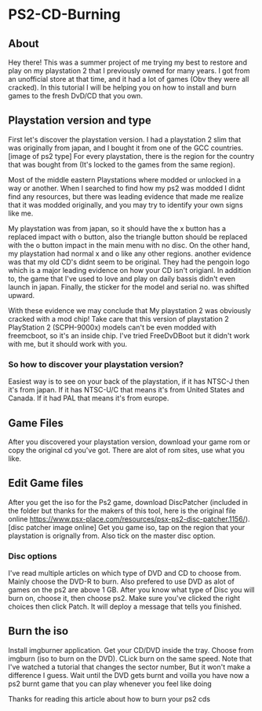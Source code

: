 # PS2-CD-Burning

## About
Hey there! This was a summer project of me trying my best to restore and play on my playstation 2 that I previously owned for many years. 
I got from an unofficial store at that time, and it had a lot of games (Obv they were all cracked). In this tutorial I will be helping you on how to install and burn games to the fresh DvD/CD that you own.

## Playstation version and type
First let's discover the playstation version. I had a playstation 2 slim that was originally from japan, and I bought it from one of the GCC countries.
[image of ps2 type]
For every playstation, there is the region for the country that was bought from (It's locked to the games from the same region). 

Most of the middle eastern Playstations where modded or unlocked in a way or another. When I searched to find how my ps2 was modded I didnt find any resources, but there was leading evidence that made me realize that it was modded originally, and you may try to identify your own signs like me.

My playstation was from japan, so it should have the x button has a replaced impact with o button, also the triangle button should be replaced with the o button impact in the main menu with no disc. On the other hand, my playstation had normal x and o like any other regions. another evidence was that my old CD's didnt seem to be original. They had the pengoin logo which is a major leading evidence on how your CD isn't origianl. In addition to, the game that I've used to love and play on daily bassis didn't even launch in japan. Finally, the sticker for the model and serial no. was shifted upward.

With these evidence we may conclude that My playstation 2 was obviously cracked with a mod chip!
Take care that this version of playstation 2 PlayStation 2 (SCPH-9000x) models can't be even modded with freemcboot, so it's an inside chip. I've tried FreeDvDBoot but it didn't work with me, but it should work with you.

### So how to discover your playstation version?
Easiest way is to see on your back of the playstation, if it has NTSC-J then it's from japan. If it has NTSC-U/C that means it's from United States and Canada. If it had PAL that means it's from europe.

## Game Files
After you discovered your playstation version, download your game rom or copy the original cd you've got. There are alot of rom sites, use what you like.

## Edit Game files
After you get the iso for the Ps2 game, download DiscPatcher (included in the folder but thanks for the makers of this tool, here is the original file online https://www.psx-place.com/resources/psx-ps2-disc-patcher.1156/). [disc patcher image online]
Get you game iso, tap on the region that your playstation is orignally from. Also tick on the master disc option. 

### Disc options
I've read multiple articles on which type of DVD and CD to choose from. Mainly choose the DVD-R to burn. Also prefered to use DVD as alot of games on the ps2 are above 1 GB.
After you know what type of Disc you will burn on, choose it, then choose ps2. Make sure you've clicked the right choices then click Patch. It will deploy a message that tells you finished.

## Burn the iso
Install imgburner application. Get your CD/DVD inside the tray. Choose from imgburn (iso to burn on the DVD). CLick burn on the same speed.
Note that I've watched a tutorial that changes the sector number, But it won't make a difference I guess.
Wait until the DVD gets burnt and voilla you have now a ps2 burnt game that you can play whenever you feel like doing

Thanks for reading this article about how to burn your ps2 cds
